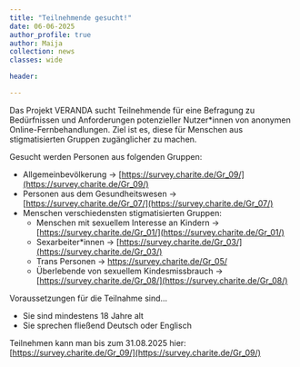 ```yaml
---
title: "Teilnehmende gesucht!"
date: 06-06-2025
author_profile: true
author: Maija
collection: news
classes: wide

header:

---
```


Das Projekt VERANDA sucht Teilnehmende für eine Befragung zu Bedürfnissen und Anforderungen potenzieller Nutzer*innen von anonymen Online-Fernbehandlungen. Ziel ist es, diese für Menschen aus stigmatisierten Gruppen zugänglicher zu machen. 


Gesucht werden Personen aus folgenden Gruppen: 
- Allgemeinbevölkerung &rarr; [https://survey.charite.de/Gr_09/](https://survey.charite.de/Gr_09/)
- Personen aus dem Gesundheitswesen &rarr; [https://survey.charite.de/Gr_07/](https://survey.charite.de/Gr_07/)
- Menschen verschiedensten stigmatisierten Gruppen:
  - Menschen mit sexuellem Interesse an Kindern &rarr; [https://survey.charite.de/Gr_01/](https://survey.charite.de/Gr_01/)
  - Sexarbeiter*innen &rarr; [https://survey.charite.de/Gr_03/](https://survey.charite.de/Gr_03/)
  - Trans Personen &rarr; [https://survey.charite.de/Gr_05/ ](https://survey.charite.de/Gr_05/ )
  - Überlebende von sexuellem Kindesmissbrauch &rarr; [https://survey.charite.de/Gr_08/](https://survey.charite.de/Gr_08/) 


Voraussetzungen für die Teilnahme sind... 
- Sie sind mindestens 18 Jahre alt 
- Sie sprechen fließend Deutsch oder Englisch 


Teilnehmen kann man bis zum 31.08.2025 hier: [https://survey.charite.de/Gr_09/](https://survey.charite.de/Gr_09/)
